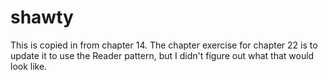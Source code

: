 # shawty

This is copied in from chapter 14. The chapter exercise for chapter 22 is to update it
to use the Reader pattern, but I didn't figure out what that would look like.

